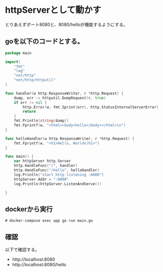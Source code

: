 # httpServerとして動かす

とりあえずポート8080と、8080/helloが機能するようにする。

## goを以下のコードとする。

```go
package main

import(
    "fmt"
    "log"
    "net/http"
    "net/http/httputil"
)

func handler(w http.ResponseWriter, r *http.Request) {
    dump, err := httputil.DumpRequest(r, true)
    if err != nil {
        http.Error(w, fmt.Sprint(err), http.StatusInternalServerError)
        return
    }
    fmt.Println(string(dump))
    fmt.Fprintf(w, "<html><body>hello</body></html>\n")
}

func helloHandler(w http.ResponseWriter, r *http.Request) {
	fmt.Fprintf(w, "<h1>Hello, World</h1>")
}

func main() {
    var httpServer http.Server
    http.HandleFunc("/", handler)
    http.HandleFunc("/hello", helloHandler)
    log.Println("start http listening :8080")
    httpServer.Addr = ":8080"
    log.Println(httpServer.ListenAndServe())

}
```

## dockerから実行

```
# docker-compose exec app go run main.go
```


## 確認
以下で確認する。
- http://localhost:8080
- http://localhost:8080/hello
